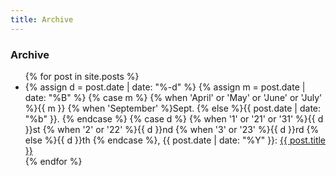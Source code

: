 ```yaml
---
title: Archive
---
```


### Archive

<ul>
    {% for post in site.posts %}
    <li>
    {% assign d = post.date | date: "%-d" %} 
    {% assign m = post.date | date: "%B" %} 
    {% case m %}
        {% when 'April' or 'May' or 'June' or 'July' %}{{ m }}
        {% when 'September' %}Sept.
        {% else %}{{ post.date | date: "%b" }}.
    {% endcase %}
    {% case d %}
        {% when '1' or '21' or '31' %}{{ d }}st
        {% when '2' or '22' %}{{ d }}nd
        {% when '3' or '23' %}{{ d }}rd
        {% else %}{{ d }}th
    {% endcase %}, 
    {{ post.date | date: "%Y" }}: <a href="{{ post.url }}">{{ post.title }}</a>
    </li>
    {% endfor %}
</ul>
